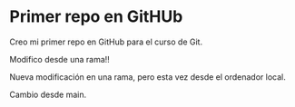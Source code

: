 # Primer repo en GitHUb

Creo mi primer repo en GitHub para el curso de Git.

Modifico desde una rama!!

Nueva modificación en una rama, pero esta vez desde el ordenador local.

Cambio desde main.
